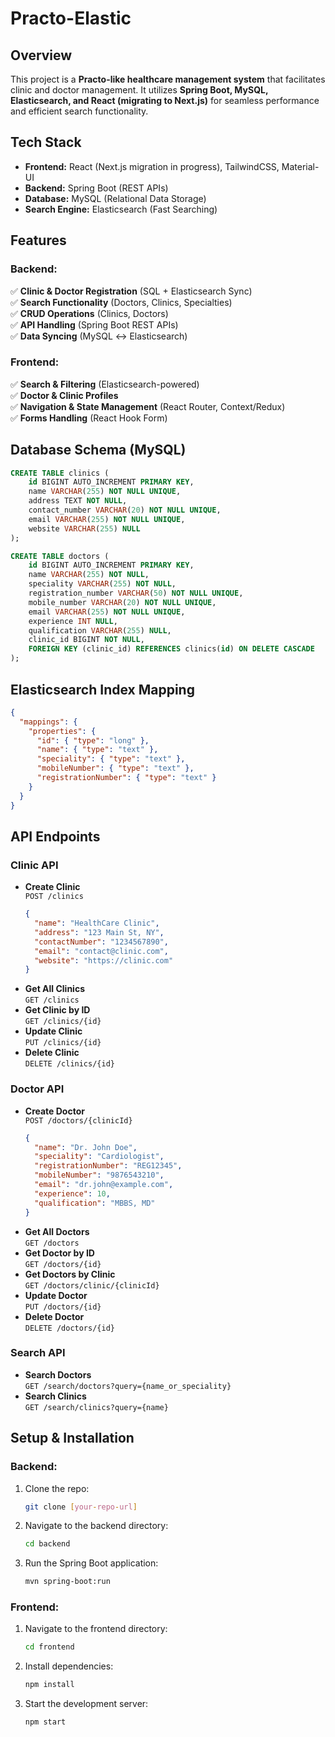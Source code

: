# Practo-Elastic

## Overview
This project is a **Practo-like healthcare management system** that facilitates clinic and doctor management. It utilizes **Spring Boot, MySQL, Elasticsearch, and React (migrating to Next.js)** for seamless performance and efficient search functionality.

## Tech Stack
- **Frontend:** React (Next.js migration in progress), TailwindCSS, Material-UI
- **Backend:** Spring Boot (REST APIs)
- **Database:** MySQL (Relational Data Storage)
- **Search Engine:** Elasticsearch (Fast Searching)

## Features
### Backend:
✅ **Clinic & Doctor Registration** (SQL + Elasticsearch Sync)  
✅ **Search Functionality** (Doctors, Clinics, Specialties)  
✅ **CRUD Operations** (Clinics, Doctors)  
✅ **API Handling** (Spring Boot REST APIs)  
✅ **Data Syncing** (MySQL ↔ Elasticsearch)  

### Frontend:
✅ **Search & Filtering** (Elasticsearch-powered)  
✅ **Doctor & Clinic Profiles**  
✅ **Navigation & State Management** (React Router, Context/Redux)  
✅ **Forms Handling** (React Hook Form)  

## Database Schema (MySQL)
```sql
CREATE TABLE clinics (
    id BIGINT AUTO_INCREMENT PRIMARY KEY,
    name VARCHAR(255) NOT NULL UNIQUE,
    address TEXT NOT NULL,
    contact_number VARCHAR(20) NOT NULL UNIQUE,
    email VARCHAR(255) NOT NULL UNIQUE,
    website VARCHAR(255) NULL
);

CREATE TABLE doctors (
    id BIGINT AUTO_INCREMENT PRIMARY KEY,
    name VARCHAR(255) NOT NULL,
    speciality VARCHAR(255) NOT NULL,
    registration_number VARCHAR(50) NOT NULL UNIQUE,
    mobile_number VARCHAR(20) NOT NULL UNIQUE,
    email VARCHAR(255) NOT NULL UNIQUE,
    experience INT NULL,
    qualification VARCHAR(255) NULL,
    clinic_id BIGINT NOT NULL,
    FOREIGN KEY (clinic_id) REFERENCES clinics(id) ON DELETE CASCADE
);
```

## Elasticsearch Index Mapping
```json
{
  "mappings": {
    "properties": {
      "id": { "type": "long" },
      "name": { "type": "text" },
      "speciality": { "type": "text" },
      "mobileNumber": { "type": "text" },
      "registrationNumber": { "type": "text" }
    }
  }
}
```
## API Endpoints
### Clinic API
- **Create Clinic**  
  `POST /clinics`  
  ```json
  {
    "name": "HealthCare Clinic",
    "address": "123 Main St, NY",
    "contactNumber": "1234567890",
    "email": "contact@clinic.com",
    "website": "https://clinic.com"
  }
  ```
- **Get All Clinics**  
  `GET /clinics`
- **Get Clinic by ID**  
  `GET /clinics/{id}`
- **Update Clinic**  
  `PUT /clinics/{id}`
- **Delete Clinic**  
  `DELETE /clinics/{id}`

### Doctor API
- **Create Doctor**  
  `POST /doctors/{clinicId}`  
  ```json
  {
    "name": "Dr. John Doe",
    "speciality": "Cardiologist",
    "registrationNumber": "REG12345",
    "mobileNumber": "9876543210",
    "email": "dr.john@example.com",
    "experience": 10,
    "qualification": "MBBS, MD"
  }
  ```
- **Get All Doctors**  
  `GET /doctors`
- **Get Doctor by ID**  
  `GET /doctors/{id}`
- **Get Doctors by Clinic**  
  `GET /doctors/clinic/{clinicId}`
- **Update Doctor**  
  `PUT /doctors/{id}`
- **Delete Doctor**  
  `DELETE /doctors/{id}`

### Search API
- **Search Doctors**  
  `GET /search/doctors?query={name_or_speciality}`
- **Search Clinics**  
  `GET /search/clinics?query={name}`

## Setup & Installation
### Backend:
1. Clone the repo:  
   ```sh
   git clone [your-repo-url]
   ```
2. Navigate to the backend directory:  
   ```sh
   cd backend
   ```
3. Run the Spring Boot application:  
   ```sh
   mvn spring-boot:run
   ```

### Frontend:
1. Navigate to the frontend directory:  
   ```sh
   cd frontend
   ```
2. Install dependencies:  
   ```sh
   npm install
   ```
3. Start the development server:  
   ```sh
   npm start
   ```



